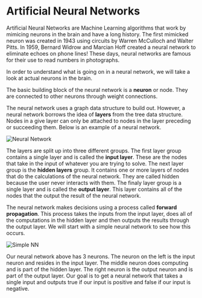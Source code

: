 # Artificial Neural Networks

Artificial Neural Networks are Machine Learning algorithms that work by mimicing neurons in the brain and have a long history. The first mimicked neuron was created in 1943 using circuits by Warren McCulloch and Walter Pitts. In 1959, Bernard Widrow and Marcian Hoff created a neural network to eliminate echoes on phone lines! These days, neural networks are famous for their use to read numbers in photographs.

In order to understand what is going on in a neural network, we will take a look at actual neurons in the brain.

The basic building block of the neural network is a **neuron** or node. They are connected to other neurons through weight connections.

The neural network uses a graph data structure to build out. However, a neural network borrows the idea of **layers** from the tree data structure. Nodes in a give layer can only be attached to nodes in the layer preceding or succeeding them. Below is an example of a neural network.

![Neural Network]()

The layers are split up into three different groups. The first layer group contains a single layer and is called the **input layer**. These are the nodes that take in the input of whatever you are trying to solve. The next layer group is the **hidden layers** group. It contains one or more layers of nodes that do the calculations of the neural network. They are called hidden because the user never interacts with them. The finaly layer group is a single layer and is called the **output layer**. This layer contains all of the nodes that the output the result of the neural network.

The neural network makes decisions using a process called **forward propagation**. This process takes the inputs from the input layer, does all of the computations in the hidden layer and then outputs the results through the output layer. We will start with a simple neural network to see how this occurs.

![Simple NN]()

Our neural network above has 3 neurons. The neuron on the left is the input neuron and resides in the input layer. The middle neuron does computing and is part of the hidden layer. The right neuron is the output neuron and is part of the output layer. Our goal is to get a neural network that takes a single input and outputs true if our input is positive and false if our input is negative.

